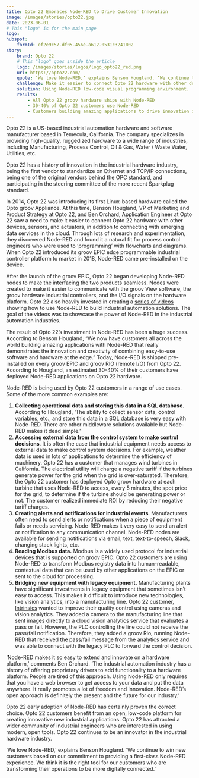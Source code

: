 ```yaml
---
title: Opto 22 Embraces Node-RED to Drive Customer Innovation
image: /images/stories/opto22.jpg
date: 2023-06-01
# This "logo" is for the main page
logo: 
hubspot:
    formId: ef2e9c57-df05-456e-a612-0531c3241002
story:
    brand: Opto 22
    # This "logo" goes inside the article
    logo: /images/stories/logos/logo_opto22_red.png
    url: https://opto22.com/
    quote: ‘We love Node-RED,’ explains Benson Hougland. ‘We continue to win new customers based on our commitment to providing a first-class Node-RED experience. We think it is the right tool for our customers who are transforming their operations to be more digitally connected.’
    challenge: Make it easier to connect Opto 22 hardware with other devices, sensors, and actuators, in addition to connecting with emerging data services in the cloud. 
    solution: Using Node-RED low-code visual programming environment.
    results:
        - All Opto 22 groov hardware ships with Node-RED
        - 30-40% of Opto 22 customers use Node-RED
        - Customers building amazing applications to drive innovation in industry
---
```


Opto 22 is a US-based industrial automation hardware and software manufacturer based in Temecula, California. The company specializes in providing high-quality, ruggedized hardware to a wide range of industries, including Manufacturing, Process Control, Oil & Gas, Water / Waste Water, Utilities, etc.  

<!--more-->

Opto 22 has a history of innovation in the industrial hardware industry, being the first vendor to standardize on Ethernet and TCP/IP connections, being one of the original vendors behind the OPC standard, and participating in the steering committee of the more recent Sparkplug standard.

In 2014, Opto 22 was introducing its first Linux-based hardware called the Opto groov Appliance. At this time, Benson Hougland, VP of Marketing and Product Strategy at Opto 22, and Ben Orchard, Application Engineer at Opto 22 saw a need to make it easier to connect Opto 22 hardware with other devices, sensors, and actuators, in addition to connecting with emerging data services in the cloud. Through lots of research and experimentation, they discovered Node-RED and found it a natural fit for process control engineers who were used to ‘programming’ with flowcharts and diagrams. When Opto 22 introduced its groov EPIC edge programmable industrial controller platform to market in 2018, Node-RED came pre-installed on the device. 

After the launch of the groov EPIC, Opto 22 began developing Node-RED nodes to make the interfacing the two products seamless. Nodes were created to make it easier to communicate with the groov View software, the groov hardware industrial controllers, and the I/O signals on the hardware platform. Opto 22 also heavily invested in creating a [series of videos](https://opto22.com/support/resources-tools/videos/playlist-node-red-workshops) showing how to use Node-RED to build industrial automation solutions. The goal of the videos was to showcase the power of Node-RED in the industrial automation industries. 

The result of Opto 22’s investment in Node-RED has been a huge success. According to Benson Hougland, “We now have customers all across the world building amazing applications with Node-RED that really demonstrates the innovation and creativity of combining easy-to-use software and hardware at the edge.”  Today, Node-RED is shipped pre-installed on every groov EPIC and groov RIO (remote I/O) from Opto 22. According to Hougland, an estimated 30-40% of their customers have deployed Node-RED applications on Opto 22 hardware.

Node-RED is being used by Opto 22 customers in a range of use cases. Some of the more common examples are:

1. **Collecting operational data and storing this data in a SQL database**. According to Hougland, ‘The ability to collect sensor data, control variables, etc., and store this data in a SQL database is very easy with Node-RED. There are other middleware solutions available but Node-RED makes it dead simple.’
2. **Accessing external data from the control system to make control decisions**. It is often the case that industrial equipment needs access to external data to make control system decisions. For example, weather data is used in lots of applications to determine the efficiency of machinery. Opto 22 has a customer that manages wind turbines in California. The electrical utility will charge a negative tariff if the turbines generate power for the grid when the grid is over-saturated. Therefore, the Opto 22 customer has deployed Opto groov hardware at each turbine that uses Node-RED to access, every 5 minutes, the spot price for the grid, to determine if the turbine should be generating power or not. The customer realized immediate ROI by reducing their negative tariff charges.
3. **Creating alerts and notifications for industrial events**. Manufacturers often need to send alerts or notifications when a piece of equipment fails or needs servicing. Node-RED makes it very easy to send an alert or notification to any communication channel. Node-RED nodes are available for sending notifications via email, text, text-to-speech, Slack, changing stack lights, etc.
4. **Reading Modbus data.** Modbus is a widely used protocol for industrial devices that is supported on groov EPIC. Opto 22 customers are using Node-RED to transform Modbus registry data into human-readable, contextual data that can be used by other applications on the EPIC or sent to the cloud for processing. 
5. **Bridging new equipment with legacy equipment.** Manufacturing plants have significant investments in legacy equipment that sometimes isn’t easy to access. This makes it difficult to introduce new technologies, like vision analytics, into a manufacturing line. Opto 22 customer, [Intrinsics](https://opto22.com/products/groov-case-studies/case-study-intrinsics) wanted to improve their quality control using cameras and vision analytics. They added a camera to the manufacturing line that sent images directly to a cloud vision analytics service that evaluates a pass or fail. However, the PLC controlling the line could not receive the pass/fall notification. Therefore, they added a groov Rio, running Node-RED that received the pass/fail message from the analytics service and was able to connect with the legacy PLC to forward the control decision.

‘Node-RED makes it so easy to extend and innovate on a hardware platform,’ comments Ben Orchard. ‘The industrial automation industry has a history of offering proprietary drivers to add functionality to a hardware platform. People are tired of this approach. Using Node-RED only requires that you have a web browser to get access to your data and put the data anywhere. It really promotes a lot of freedom and innovation. Node-RED’s open approach is definitely the present and the future for our industry.’

Opto 22 early adoption of Node-RED has certainly proven the correct choice. Opto 22 customers benefit from an open, low-code platform for creating innovative new industrial applications. Opto 22 has attracted a wider community of industrial engineers who are interested in using modern, open tools. Opto 22 continues to be an innovator in the industrial hardware industry.

‘We love Node-RED,’ explains Benson Hougland. ‘We continue to win new customers based on our commitment to providing a first-class Node-RED experience. We think it is the right tool for our customers who are transforming their operations to be more digitally connected.’
